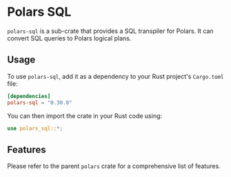 # Polars SQL

`polars-sql` is a sub-crate that provides a SQL transpiler for Polars. It can convert SQL queries to Polars logical plans.

## Usage

To use `polars-sql`, add it as a dependency to your Rust project's `Cargo.toml` file:

```toml
[dependencies]
polars-sql = "0.30.0"
```

You can then import the crate in your Rust code using:

```rust
use polars_sql::*;
```

## Features

Please refer to the parent `polars` crate for a comprehensive list of features.
